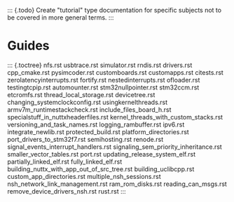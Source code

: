 ::: {.todo}
Create \"tutorial\" type documentation for specific subjects not to be
covered in more general terms.
:::

Guides
======

::: {.toctree}
nfs.rst usbtrace.rst simulator.rst rndis.rst drivers.rst cpp\_cmake.rst
pysimcoder.rst customboards.rst customapps.rst citests.rst
zerolatencyinterrupts.rst fortify.rst nestedinterrupts.rst ofloader.rst
testingtcpip.rst automounter.rst stm32nullpointer.rst stm32ccm.rst
etcromfs.rst thread\_local\_storage.rst devicetree.rst
changing\_systemclockconfig.rst usingkernelthreads.rst
armv7m\_runtimestackcheck.rst include\_files\_board\_h.rst
specialstuff\_in\_nuttxheaderfiles.rst
kernel\_threads\_with\_custom\_stacks.rst
versioning\_and\_task\_names.rst logging\_rambuffer.rst ipv6.rst
integrate\_newlib.rst protected\_build.rst platform\_directories.rst
port\_drivers\_to\_stm32f7.rst semihosting.rst renode.rst
signal\_events\_interrupt\_handlers.rst
signaling\_sem\_priority\_inheritance.rst smaller\_vector\_tables.rst
port.rst updating\_release\_system\_elf.rst partially\_linked\_elf.rst
fully\_linked\_elf.rst
building\_nuttx\_with\_app\_out\_of\_src\_tree.rst
building\_uclibcpp.rst custom\_app\_directories.rst
multiple\_nsh\_sessions.rst nsh\_network\_link\_management.rst
ram\_rom\_disks.rst reading\_can\_msgs.rst
remove\_device\_drivers\_nsh.rst rust.rst
:::
